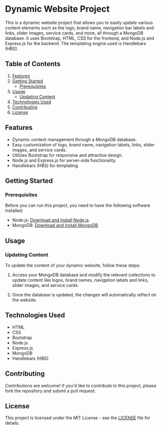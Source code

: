 # Dynamic Website Project

This is a dynamic website project that allows you to easily update various content elements such as the logo, brand name, navigation bar labels and links, slider images, service cards, and more, all through a MongoDB database. It uses Bootstrap, HTML, CSS for the frontend, and Node.js and Express.js for the backend. The templating engine used is Handlebars (HBS).

## Table of Contents

1. [Features](#features)
2. [Getting Started](#getting-started)
   - [Prerequisites](#prerequisites)
3. [Usage](#usage)
   - [Updating Content](#updating-content)
4. [Technologies Used](#technologies-used)
5. [Contributing](#contributing)
6. [License](#license)

## Features

- Dynamic content management through a MongoDB database.
- Easy customization of logo, brand name, navigation labels, links, slider images, and service cards.
- Utilizes Bootstrap for responsive and attractive design.
- Node.js and Express.js for server-side functionality.
- Handlebars (HBS) for templating.

## Getting Started

### Prerequisites

Before you can run this project, you need to have the following software installed:

- Node.js: [Download and Install Node.js](https://nodejs.org/)
- MongoDB: [Download and Install MongoDB](https://www.mongodb.com/try/download/community)

## Usage

### Updating Content

To update the content of your dynamic website, follow these steps:

1. Access your MongoDB database and modify the relevant collections to update content like logos, brand names, navigation labels and links, slider images, and service cards.

2. Once the database is updated, the changes will automatically reflect on the website.

## Technologies Used

- HTML
- CSS
- Bootstrap
- Node.js
- Express.js
- MongoDB
- Handlebars (HBS)

## Contributing

Contributions are welcome! If you'd like to contribute to this project, please fork the repository and submit a pull request.

## License

This project is licensed under the MIT License - see the [LICENSE](LICENSE) file for details.
